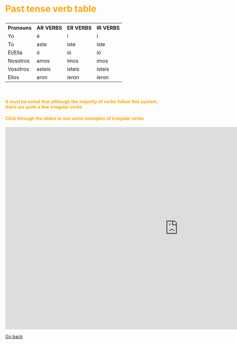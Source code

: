 <h1><p style="color:orange;">Past tense verb table</p></h1>
<p></p>
<body>
<table style="width:100%">
  <tr>
   <th>Pronouns</th>
    <th>AR VERBS</th>
    <th>ER VERBS</th> 
    <th>IR VERBS</th>
  </tr>
  <tr>
    <td>Yo</td>
    <td>é</td> 
    <td>í</td>
   <td>í</td>
  </tr>
  <tr>
    <td>Tú</td>
    <td>aste</td> 
    <td>iste</td>
   <td>iste</td>
  </tr>
 <tr>
  <td>Él/Ella</td>
  <td>ó</td>
  <td>ió</td>
  <td>ió</td>
 </tr>
 <tr>
  <td>Nosotros</td>
  <td>amos</td>
  <td>imos</td>
  <td>imos</td>
 </tr>
 <tr>
  <td>Vosotros</td>
  <td>asteis</td>
  <td>isteis</td>
  <td>isteis</td>
 </tr>
 <tr>
  <td>Ellos</td>
  <td>aron</td>
  <td>ieron</td>
  <td>ieron</td>
  </tr>
  </table>
  <br>
  <p></p>
  <h4><p style="color:orange;">It must be noted that although the majority of verbs follow this system, there are quite a few irregular verbs</p></h4>
  <h4><p style="color:orange;">Click through the slides to see some examples of irregular verbs</p></h4>
  <p></p>
  <iframe src="https://h5p.org/h5p/embed/393638" width="1090" height="638" frameborder="0" allowfullscreen="allowfullscreen"></iframe><script src="https://h5p.org/sites/all/modules/h5p/library/js/h5p-resizer.js" charset="UTF-8"></script>
  <br>
  <p>
  <a style="float:left;" href="vocabulary.html" class="btn2">Go back</a>
  </p>
